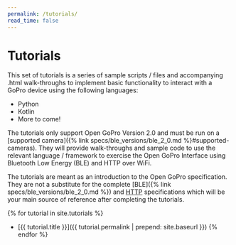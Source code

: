 ```yaml
---
permalink: /tutorials/
read_time: false
---
```


# Tutorials

This set of tutorials is a series of sample scripts / files and accompanying .html walk-throughs
to implement basic functionality to interact with a GoPro device using the following languages:
- Python
- Kotlin
- More to come!

The tutorials only support Open GoPro Version 2.0 and must be run on a
[supported camera]({% link specs/ble_versions/ble_2_0.md %}#supported-cameras).
They will provide walk-throughs and sample code to use the relevant language / framework to exercise the
Open GoPro Interface using Bluetooth Low Energy (BLE) and HTTP over WiFi.

The tutorials are meant as an introduction to the Open GoPro specification. They are not a substitute
for the complete [BLE]({% link specs/ble_versions/ble_2_0.md %}) and [HTTP](/http)
specifications which will be your main source of reference after completing the tutorials.

{% for tutorial in site.tutorials %}

-   [{{ tutorial.title }}]({{ tutorial.permalink | prepend: site.baseurl }})
    {% endfor %}
